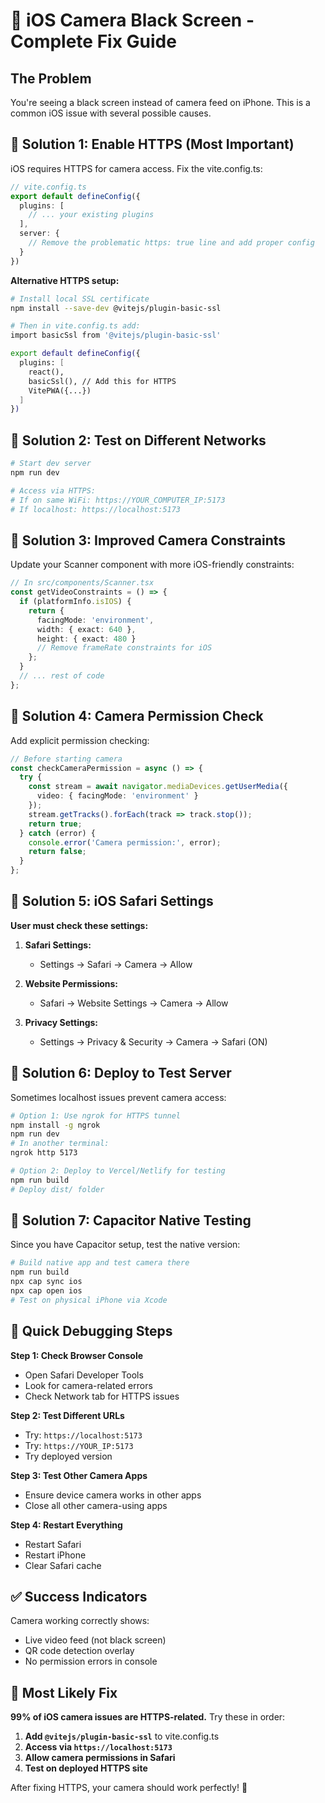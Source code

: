 # 🚨 iOS Camera Black Screen - Complete Fix Guide

## The Problem
You're seeing a black screen instead of camera feed on iPhone. This is a common iOS issue with several possible causes.

## 🔧 Solution 1: Enable HTTPS (Most Important)

iOS requires HTTPS for camera access. Fix the vite.config.ts:

```typescript
// vite.config.ts
export default defineConfig({
  plugins: [
    // ... your existing plugins
  ],
  server: {
    // Remove the problematic https: true line and add proper config
  }
})
```

**Alternative HTTPS setup:**
```bash
# Install local SSL certificate
npm install --save-dev @vitejs/plugin-basic-ssl

# Then in vite.config.ts add:
import basicSsl from '@vitejs/plugin-basic-ssl'

export default defineConfig({
  plugins: [
    react(),
    basicSsl(), // Add this for HTTPS
    VitePWA({...})
  ]
})
```

## 🔧 Solution 2: Test on Different Networks

```bash
# Start dev server
npm run dev

# Access via HTTPS:
# If on same WiFi: https://YOUR_COMPUTER_IP:5173
# If localhost: https://localhost:5173
```

## 🔧 Solution 3: Improved Camera Constraints

Update your Scanner component with more iOS-friendly constraints:

```typescript
// In src/components/Scanner.tsx
const getVideoConstraints = () => {
  if (platformInfo.isIOS) {
    return {
      facingMode: 'environment',
      width: { exact: 640 },
      height: { exact: 480 }
      // Remove frameRate constraints for iOS
    };
  }
  // ... rest of code
};
```

## 🔧 Solution 4: Camera Permission Check

Add explicit permission checking:

```typescript
// Before starting camera
const checkCameraPermission = async () => {
  try {
    const stream = await navigator.mediaDevices.getUserMedia({ 
      video: { facingMode: 'environment' } 
    });
    stream.getTracks().forEach(track => track.stop());
    return true;
  } catch (error) {
    console.error('Camera permission:', error);
    return false;
  }
};
```

## 🔧 Solution 5: iOS Safari Settings

**User must check these settings:**

1. **Safari Settings:**
   - Settings → Safari → Camera → Allow

2. **Website Permissions:**
   - Safari → Website Settings → Camera → Allow

3. **Privacy Settings:**
   - Settings → Privacy & Security → Camera → Safari (ON)

## 🔧 Solution 6: Deploy to Test Server

Sometimes localhost issues prevent camera access:

```bash
# Option 1: Use ngrok for HTTPS tunnel
npm install -g ngrok
npm run dev
# In another terminal:
ngrok http 5173

# Option 2: Deploy to Vercel/Netlify for testing
npm run build
# Deploy dist/ folder
```

## 🔧 Solution 7: Capacitor Native Testing

Since you have Capacitor setup, test the native version:

```bash
# Build native app and test camera there
npm run build
npx cap sync ios
npx cap open ios
# Test on physical iPhone via Xcode
```

## 🚨 Quick Debugging Steps

**Step 1: Check Browser Console**
- Open Safari Developer Tools
- Look for camera-related errors
- Check Network tab for HTTPS issues

**Step 2: Test Different URLs**
- Try: `https://localhost:5173`
- Try: `https://YOUR_IP:5173`
- Try deployed version

**Step 3: Test Other Camera Apps**
- Ensure device camera works in other apps
- Close all other camera-using apps

**Step 4: Restart Everything**
- Restart Safari
- Restart iPhone
- Clear Safari cache

## ✅ Success Indicators

Camera working correctly shows:
- Live video feed (not black screen)
- QR code detection overlay
- No permission errors in console

## 🎯 Most Likely Fix

**99% of iOS camera issues are HTTPS-related.** Try these in order:

1. **Add `@vitejs/plugin-basic-ssl`** to vite.config.ts
2. **Access via `https://localhost:5173`**
3. **Allow camera permissions in Safari**
4. **Test on deployed HTTPS site**

After fixing HTTPS, your camera should work perfectly! 🚀 